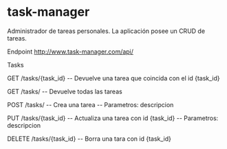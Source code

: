 # task-manager
Administrador de tareas personales. La aplicación posee un CRUD de tareas. 

Endpoint
http://www.task-manager.com/api/

Tasks

GET  /tasks/{task_id}         -- Devuelve una tarea que coincida con el id {task_id}

GET  /tasks/                  -- Devuelve todas las tareas

POST /tasks/                  -- Crea una tarea
                              -- Parametros:
                                      descripcion

PUT  /tasks/{task_id}         -- Actualiza una tarea con id {task_id}
                              -- Parametros:
                                      descripcion

DELETE  /tasks/{task_id}       -- Borra una tara con id {task_id}



